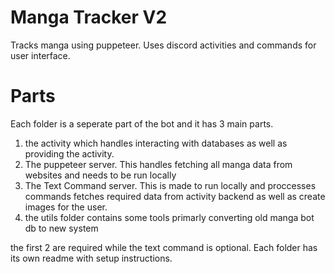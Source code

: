 # Manga Tracker V2
 Tracks manga using puppeteer. Uses discord activities and commands for user interface. 

# Parts
Each folder is a seperate part of the bot and it has 3 main parts. 
1. the activity which handles interacting with databases as well as providing the activity. 
2. The puppeteer server. This handles fetching all manga data from websites and needs to be run locally 
3. The Text Command server. This is made to run locally and proccesses commands fetches required data from activity backend as well as create images for the user. 
4. the utils folder contains some tools primarly converting old manga bot db to new system

the first 2 are required while the text command is optional. Each folder has its own readme with setup instructions. 

